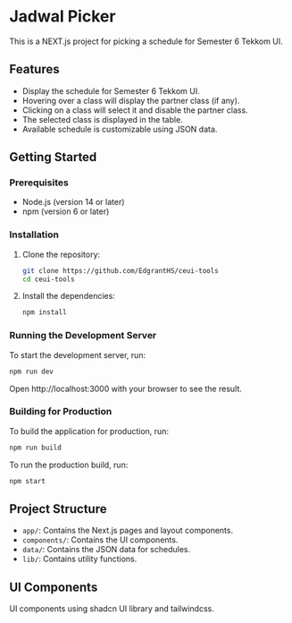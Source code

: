 # Jadwal Picker

This is a NEXT.js project for picking a schedule for Semester 6 Tekkom UI.

## Features

- Display the schedule for Semester 6 Tekkom UI.
- Hovering over a class will display the partner class (if any).
- Clicking on a class will select it and disable the partner class.
- The selected class is displayed in the table.
- Available schedule is customizable using JSON data.

## Getting Started

### Prerequisites

- Node.js (version 14 or later)
- npm (version 6 or later)

### Installation

1. Clone the repository:

   ```sh
   git clone https://github.com/EdgrantHS/ceui-tools
   cd ceui-tools
   ```

2. Install the dependencies:
   ```sh
   npm install
   ```

### Running the Development Server

To start the development server, run:

```sh
npm run dev
```

Open http://localhost:3000 with your browser to see the result.

### Building for Production

To build the application for production, run:

```sh
npm run build
```

To run the production build, run:

```sh
npm start
```

## Project Structure

- `app/`: Contains the Next.js pages and layout components.
- `components/`: Contains the UI components.
- `data/`: Contains the JSON data for schedules.
- `lib/`: Contains utility functions.

## UI Components

UI components using shadcn UI library and tailwindcss.
